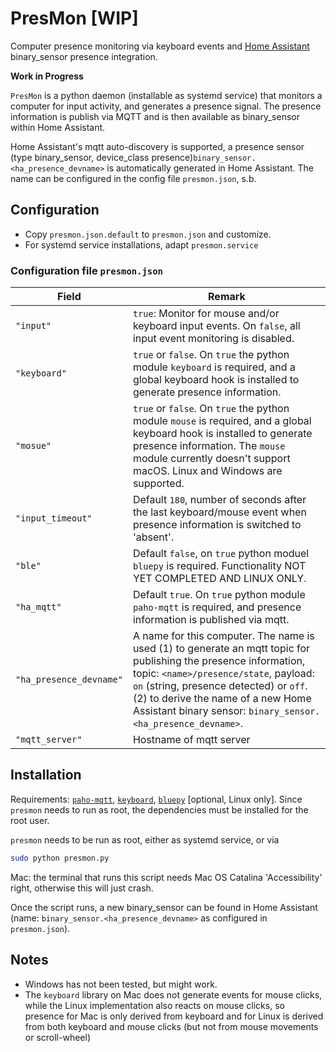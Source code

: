 # PresMon [WIP]
Computer presence monitoring via keyboard events and [Home Assistant](https://www.home-assistant.io/) binary_sensor presence integration.

**Work in Progress**

`PresMon` is a python daemon (installable as systemd service) that monitors a computer for input activity, and generates a presence signal. The presence information is publish via MQTT and is then available as binary_sensor within Home Assistant.

Home Assistant's mqtt auto-discovery is supported, a presence sensor (type binary_sensor, device_class presence)`binary_sensor.<ha_presence_devname>` is automatically generated in Home Assistant. The name can be configured in the config file `presmon.json`, s.b.

## Configuration

* Copy `presmon.json.default` to `presmon.json` and customize.
* For systemd service installations, adapt `presmon.service`

### Configuration file `presmon.json`

| Field        | Remark |
| ------------ | ------- |
| `"input"` | `true`: Monitor for mouse and/or keyboard input events. On `false`, all input event monitoring is disabled.
| `"keyboard"` | `true` or `false`. On `true` the python module `keyboard` is required, and a global keyboard hook is installed to generate presence information. |
| `"mosue"` | `true` or `false`. On `true` the python module `mouse` is required, and a global keyboard hook is installed to generate presence information. The `mouse` module currently doesn't support macOS. Linux and Windows are supported. |
| `"input_timeout"` | Default `180`, number of seconds after the last keyboard/mouse event when presence information is switched to 'absent'. |
| `"ble"` | Default `false`, on `true` python moduel `bluepy` is required. Functionality NOT YET COMPLETED AND LINUX ONLY. |
| `"ha_mqtt"` | Default `true`. On `true` python module `paho-mqtt` is required, and presence information is published via mqtt. |
| `"ha_presence_devname"` | A name for this computer. The name is used (1) to generate an mqtt topic for publishing the presence information, topic: `<name>/presence/state`, payload: `on` (string, presence detected) or `off`. (2) to derive the name of a new Home Assistant binary sensor: `binary_sensor.<ha_presence_devname>`. |
| `"mqtt_server"` | Hostname of mqtt server |


## Installation

Requirements: [`paho-mqtt`](https://pypi.org/project/paho-mqtt/), [`keyboard`](https://pypi.org/project/keyboard/), [`bluepy`](https://github.com/IanHarvey/bluepy) [optional, Linux only]. Since `presmon` needs to run as root, the dependencies must be installed for the root user.

`presmon` needs to be run as root, either as systemd service, or via

```bash
sudo python presmon.py
```

Mac: the terminal that runs this script needs Mac OS Catalina 'Accessibility' right, otherwise this will just crash.

Once the script runs, a new binary_sensor can be found in Home Assistant (name: `binary_sensor.<ha_presence_devname>` as configured in `presmon.json`).

## Notes

* Windows has not been tested, but might work.
* The `keyboard` library on Mac does not generate events for mouse clicks, while the Linux implementation also reacts on mouse clicks, so presence for Mac is only derived from keyboard and for Linux is derived from both keyboard and mouse clicks (but not from mouse movements or scroll-wheel)
